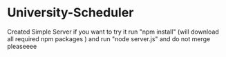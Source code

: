 # University-Scheduler
Created Simple Server if you want to try it 
run "npm install" (will download all required npm packages )
and run "node server.js"
and do not merge pleaseeee
